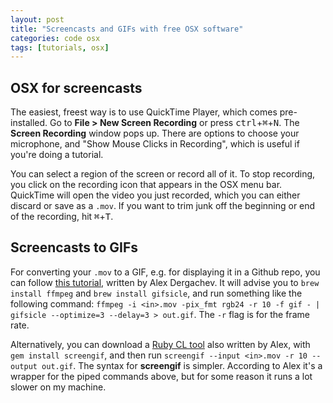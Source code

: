 ```yaml
---
layout: post
title: "Screencasts and GIFs with free OSX software"
categories: code osx
tags: [tutorials, osx]
---
```


## OSX for screencasts
The easiest, freest way is to use QuickTime Player, which comes pre-installed. Go to __File > New Screen Recording__ or press <kbd>ctrl</kbd>+<kbd>⌘</kbd>+<kbd>N</kbd>. The __Screen Recording__ window pops up. There are options to choose your microphone, and "Show Mouse Clicks in Recording", which is useful if you're doing a tutorial.

You can select a region of the screen or record all of it. To stop recording, you click on the recording icon that appears in the OSX menu bar. QuickTime will open the video you just recorded, which you can either discard or save as a `.mov`. If you want to trim junk off the beginning or end of the recording, hit <kbd>⌘</kbd>+<kbd>T</kbd>.

## Screencasts to GIFs
For converting your `.mov` to a GIF, e.g. for displaying it in a Github repo, you can follow [this tutorial](https://gist.github.com/dergachev/4627207), written by Alex Dergachev. It will advise you to `brew install ffmpeg` and `brew install gifsicle`, and run something like the following command: `ffmpeg -i <in>.mov -pix_fmt rgb24 -r 10 -f gif - | gifsicle --optimize=3 --delay=3 > out.gif`. The `-r` flag is for the frame rate.

Alternatively, you can download a [Ruby CL tool](https://github.com/dergachev/screengif) also written by Alex, with `gem install screengif`, and then run `screengif --input <in>.mov -r 10 --output out.gif`. The syntax for __screengif__ is simpler. According to Alex it's a wrapper for the piped commands above, but for some reason it runs a lot slower on my machine.

